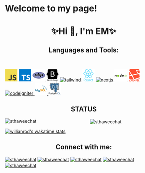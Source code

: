 <!--
**sthaweechat/sthaweechat** is a ✨ _special_ ✨ repository because its `README.md` (this file) appears on your GitHub profile.

Here are some ideas to get you started:

- 🔭 I’m currently working on ...
- 🌱 I’m currently learning ...
- 👯 I’m looking to collaborate on ...
- 🤔 I’m looking for help with ...
- 💬 Ask me about ...
- 📫 How to reach me: ...
- 😄 Pronouns: ...
- ⚡ Fun fact: ...
-->
<h1>Welcome to my page!</h1>

<h1 align="center">✨Hi 👋, I'm EM✨</h1>


<h2 align="center">Languages and Tools:</h2>
<br>
<p align="left"> 

<a href="https://developer.mozilla.org/en-US/docs/Web/JavaScript" target="_blank" rel="noreferrer"> 
<img src="https://raw.githubusercontent.com/devicons/devicon/master/icons/javascript/javascript-original.svg" alt="javascript" width="40" height="40"/> </a>
<a href="https://www.typescriptlang.org/" target="_blank" rel="noreferrer"> 
<img src="https://raw.githubusercontent.com/devicons/devicon/master/icons/typescript/typescript-original.svg" alt="typescript" width="40" height="40"/> </a> 
<a href="https://www.php.net" target="_blank" rel="noreferrer">
<img src="https://raw.githubusercontent.com/devicons/devicon/master/icons/php/php-original.svg" alt="php" width="40" height="40"/> </a>

<a href="https://getbootstrap.com" target="_blank" rel="noreferrer"> 
<img src="https://raw.githubusercontent.com/devicons/devicon/master/icons/bootstrap/bootstrap-plain-wordmark.svg" alt="bootstrap" width="40" height="40"/> </a> 
<a href="https://tailwindcss.com/" target="_blank" rel="noreferrer"> 
<img src="https://www.vectorlogo.zone/logos/tailwindcss/tailwindcss-icon.svg" alt="tailwind" width="40" height="40"/> </a> 
<a href="https://reactjs.org/" target="_blank" rel="noreferrer"> 
<img src="https://raw.githubusercontent.com/devicons/devicon/master/icons/react/react-original-wordmark.svg" alt="react" width="40" height="40"/> </a> 

<a href="https://nextjs.org/" target="_blank" rel="noreferrer"> 
<img src="https://cdn.worldvectorlogo.com/logos/nextjs-2.svg" alt="nextjs" width="40" height="40"/> </a> 

<a href="https://nodejs.org" target="_blank" rel="noreferrer">
<img src="https://raw.githubusercontent.com/devicons/devicon/master/icons/nodejs/nodejs-original-wordmark.svg" alt="nodejs" width="40" height="40"/> </a>

<a href="https://laravel.com/" target="_blank" rel="noreferrer"> 
<img src="https://raw.githubusercontent.com/devicons/devicon/master/icons/laravel/laravel-plain-wordmark.svg" alt="laravel" width="40" height="40"/> </a> 
<a href="https://codeigniter.com" target="_blank" rel="noreferrer"> 
<img src="https://cdn.worldvectorlogo.com/logos/codeigniter.svg" alt="codeigniter" width="40" height="40"/> </a> 

<a href="https://www.mysql.com/" target="_blank" rel="noreferrer"> 
<img src="https://raw.githubusercontent.com/devicons/devicon/master/icons/mysql/mysql-original-wordmark.svg" alt="mysql" width="40" height="40"/> </a> 
<a href="https://www.postgresql.org" target="_blank" rel="noreferrer"> 
<img src="https://raw.githubusercontent.com/devicons/devicon/master/icons/postgresql/postgresql-original-wordmark.svg" alt="postgresql" width="40" height="40"/> </a> 


</p>


<h2 align="center">STATUS</h2>

<p>
<p><img align="left" width="54%" src="https://github-readme-stats.vercel.app/api?username=sthaweechat&count_private=true&show_icons=true&theme=dracula" alt="sthaweechat" /></p>

<p><img align="center" width="45%" src="https://github-readme-stats.vercel.app/api/top-langs?username=sthaweechat&show_icons=true&locale=en&layout=compact&theme=dracula" alt="sthaweechat" /></p>
</p>


[![willianrod's wakatime stats](https://github-readme-stats.vercel.app/api/wakatime?username=willianrod)](https://github.com/anuraghazra/github-readme-stats)



<h2 align="center">Connect with me:</h2>
<p align="left">
<a href="https://github.com/sthaweechat" target="blank">
<img align="center" src="https://img.shields.io/badge/GitHub-100000?style=for-the-badge&logo=github&logoColor=white" alt="sthaweechat"/></a>
<a href="https://twitter.com/EMpZer0" target="blank">
<img align="center" src="https://img.shields.io/badge/Twitter-1DA1F2?style=for-the-badge&logo=twitter&logoColor=white" alt="sthaweechat" /></a>
<a href="https://fb.com/sthaweechat" target="blank">
<img align="center" src="https://img.shields.io/badge/Facebook-1877F2?style=for-the-badge&logo=facebook&logoColor=white" alt="sthaweechat" /></a>
<a href="https://instagram.com/sthaweechat" target="blank">
<img align="center" src="https://img.shields.io/badge/instagram-E4405F?style=for-the-badge&logo=instagram&logoColor=white" alt="sthaweechat"/></a>
<a href="https://www.youtube.com/sthaweechat" target="blank">
<img align="center" src="https://img.shields.io/badge/youtube-FF0000?style=for-the-badge&logo=youtube&logoColor=white" alt="sthaweechat"/></a>

</p>
